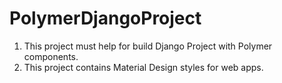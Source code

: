 

# PolymerDjangoProject

1. This project must help for build Django Project with Polymer components.
2. This project contains Material Design styles for web apps.

